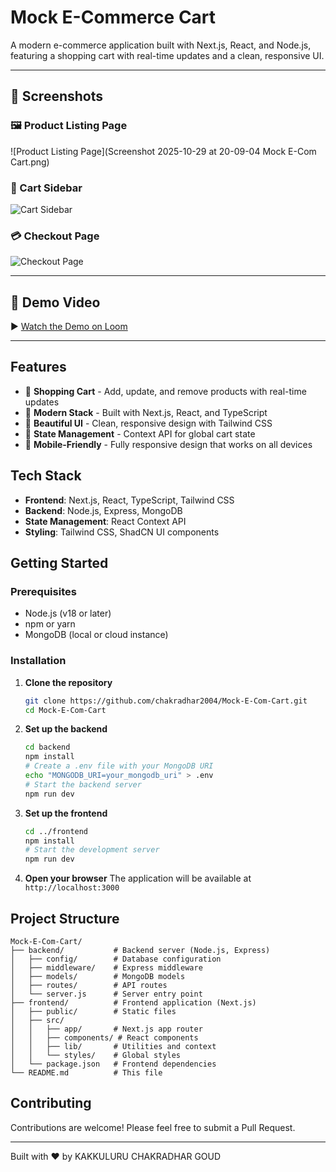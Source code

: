 # Mock E-Commerce Cart

A modern e-commerce application built with Next.js, React, and Node.js, featuring a shopping cart with real-time updates and a clean, responsive UI.

---

## 📸 Screenshots

### 🖼️ Product Listing Page
![Product Listing Page](Screenshot 2025-10-29 at 20-09-04 Mock E-Com Cart.png)

### 🛒 Cart Sidebar
![Cart Sidebar](Screenshot-2025-10-29-at-20-09-41-Mock-E-Com-Cart.png)

### 💳 Checkout Page
![Checkout Page](Screenshot-2025-10-29-at-20-09-59-Mock-E-Com-Cart.png)

---

## 🎥 Demo Video

▶️ [Watch the Demo on Loom](https://www.loom.com/share/ccf7e2e516654b56ad3072c371305ef7)

---

## Features

- 🛒 **Shopping Cart** - Add, update, and remove products with real-time updates
- 🚀 **Modern Stack** - Built with Next.js, React, and TypeScript
- 🎨 **Beautiful UI** - Clean, responsive design with Tailwind CSS
- 🔄 **State Management** - Context API for global cart state
- 📱 **Mobile-Friendly** - Fully responsive design that works on all devices

## Tech Stack

- **Frontend**: Next.js, React, TypeScript, Tailwind CSS
- **Backend**: Node.js, Express, MongoDB
- **State Management**: React Context API
- **Styling**: Tailwind CSS, ShadCN UI components

## Getting Started

### Prerequisites

- Node.js (v18 or later)
- npm or yarn
- MongoDB (local or cloud instance)

### Installation

1. **Clone the repository**
   ```bash
   git clone https://github.com/chakradhar2004/Mock-E-Com-Cart.git
   cd Mock-E-Com-Cart
   ```

2. **Set up the backend**
   ```bash
   cd backend
   npm install
   # Create a .env file with your MongoDB URI
   echo "MONGODB_URI=your_mongodb_uri" > .env
   # Start the backend server
   npm run dev
   ```

3. **Set up the frontend**
   ```bash
   cd ../frontend
   npm install
   # Start the development server
   npm run dev
   ```

4. **Open your browser**
   The application will be available at `http://localhost:3000`

## Project Structure

```
Mock-E-Com-Cart/
├── backend/           # Backend server (Node.js, Express)
│   ├── config/        # Database configuration
│   ├── middleware/    # Express middleware
│   ├── models/        # MongoDB models
│   ├── routes/        # API routes
│   └── server.js      # Server entry point
├── frontend/          # Frontend application (Next.js)
│   ├── public/        # Static files
│   ├── src/
│   │   ├── app/       # Next.js app router
│   │   ├── components/ # React components
│   │   ├── lib/       # Utilities and context
│   │   └── styles/    # Global styles
│   └── package.json   # Frontend dependencies
└── README.md          # This file
```

## Contributing

Contributions are welcome! Please feel free to submit a Pull Request.

---

Built with ❤️ by KAKKULURU CHAKRADHAR GOUD
